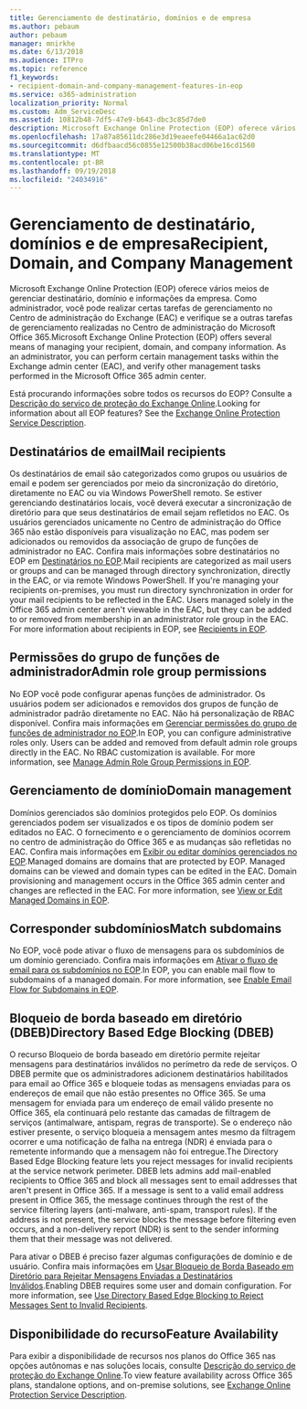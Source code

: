 ```yaml
---
title: Gerenciamento de destinatário, domínios e de empresa
ms.author: pebaum
author: pebaum
manager: mnirkhe
ms.date: 6/13/2018
ms.audience: ITPro
ms.topic: reference
f1_keywords:
- recipient-domain-and-company-management-features-in-eop
ms.service: o365-administration
localization_priority: Normal
ms.custom: Adm_ServiceDesc
ms.assetid: 10812b48-7df5-47e9-b643-dbc3c85d7de0
description: Microsoft Exchange Online Protection (EOP) oferece vários meios de gerenciar destinatário, domínio e informações da empresa. Como administrador, você pode realizar certas tarefas de gerenciamento no Centro de administração do Exchange (EAC) e verifique se a outras tarefas de gerenciamento realizadas no Centro de administração do Microsoft Office 365.
ms.openlocfilehash: 17a87a85611dc286e3d19eaeefe04466a1ac62d0
ms.sourcegitcommit: d6dfbaacd56c0855e12500b38acd06be16cd1560
ms.translationtype: MT
ms.contentlocale: pt-BR
ms.lasthandoff: 09/19/2018
ms.locfileid: "24034916"
---
```

# <a name="recipient-domain-and-company-management"></a><span data-ttu-id="07080-104">Gerenciamento de destinatário, domínios e de empresa</span><span class="sxs-lookup"><span data-stu-id="07080-104">Recipient, Domain, and Company Management</span></span>

<span data-ttu-id="07080-p102">Microsoft Exchange Online Protection (EOP) oferece vários meios de gerenciar destinatário, domínio e informações da empresa. Como administrador, você pode realizar certas tarefas de gerenciamento no Centro de administração do Exchange (EAC) e verifique se a outras tarefas de gerenciamento realizadas no Centro de administração do Microsoft Office 365.</span><span class="sxs-lookup"><span data-stu-id="07080-p102">Microsoft Exchange Online Protection (EOP) offers several means of managing your recipient, domain, and company information. As an administrator, you can perform certain management tasks within the Exchange admin center (EAC), and verify other management tasks performed in the Microsoft Office 365 admin center.</span></span>
  
<span data-ttu-id="07080-p103">Está procurando informações sobre todos os recursos do EOP? Consulte a [Descrição do serviço de proteção do Exchange Online](exchange-online-protection-service-description.md).</span><span class="sxs-lookup"><span data-stu-id="07080-p103">Looking for information about all EOP features? See the [Exchange Online Protection Service Description](exchange-online-protection-service-description.md).</span></span>
  
## <a name="mail-recipients"></a><span data-ttu-id="07080-109">Destinatários de email</span><span class="sxs-lookup"><span data-stu-id="07080-109">Mail recipients</span></span>
<span data-ttu-id="07080-110"><a name="BKMK_mailrecipients"> </a></span><span class="sxs-lookup"><span data-stu-id="07080-110"></span></span>

<span data-ttu-id="07080-p104">Os destinatários de email são categorizados como grupos ou usuários de email e podem ser gerenciados por meio da sincronização do diretório, diretamente no EAC ou via Windows PowerShell remoto. Se estiver gerenciando destinatários locais, você deverá executar a sincronização de diretório para que seus destinatários de email sejam refletidos no EAC. Os usuários gerenciados unicamente no Centro de administração do Office 365 não estão disponíveis para visualização no EAC, mas podem ser adicionados ou removidos da associação de grupo de funções de administrador no EAC. Confira mais informações sobre destinatários no EOP em [Destinatários no EOP](https://go.microsoft.com/fwlink/p/?LinkId=280011).</span><span class="sxs-lookup"><span data-stu-id="07080-p104">Mail recipients are categorized as mail users or groups and can be managed through directory synchronization, directly in the EAC, or via remote Windows PowerShell. If you're managing your recipients on-premises, you must run directory synchronization in order for your mail recipients to be reflected in the EAC. Users managed solely in the Office 365 admin center aren't viewable in the EAC, but they can be added to or removed from membership in an administrator role group in the EAC. For more information about recipients in EOP, see [Recipients in EOP](https://go.microsoft.com/fwlink/p/?LinkId=280011).</span></span>
  
## <a name="admin-role-group-permissions"></a><span data-ttu-id="07080-115">Permissões do grupo de funções de administrador</span><span class="sxs-lookup"><span data-stu-id="07080-115">Admin role group permissions</span></span>
<span data-ttu-id="07080-116"><a name="BKMK_adminrolegrouppermissions"> </a></span><span class="sxs-lookup"><span data-stu-id="07080-116"></span></span>

<span data-ttu-id="07080-p105">No EOP você pode configurar apenas funções de administrador. Os usuários podem ser adicionados e removidos dos grupos de função de administrador padrão diretamente no EAC. Não há personalização de RBAC disponível. Confira mais informações em [Gerenciar permissões do grupo de funções de administrador no EOP](https://go.microsoft.com/fwlink/p/?LinkId=282238).</span><span class="sxs-lookup"><span data-stu-id="07080-p105">In EOP, you can configure administrative roles only. Users can be added and removed from default admin role groups directly in the EAC. No RBAC customization is available. For more information, see [Manage Admin Role Group Permissions in EOP](https://go.microsoft.com/fwlink/p/?LinkId=282238).</span></span>
  
## <a name="domain-management"></a><span data-ttu-id="07080-121">Gerenciamento de domínio</span><span class="sxs-lookup"><span data-stu-id="07080-121">Domain management</span></span>
<span data-ttu-id="07080-122"><a name="BKMK_domainmanagement"> </a></span><span class="sxs-lookup"><span data-stu-id="07080-122"></span></span>

<span data-ttu-id="07080-p106">Domínios gerenciados são domínios protegidos pelo EOP. Os domínios gerenciados podem ser visualizados e os tipos de domínio podem ser editados no EAC. O fornecimento e o gerenciamento de domínios ocorrem no centro de administração do Office 365 e as mudanças são refletidas no EAC. Confira mais informações em [Exibir ou editar domínios gerenciados no EOP](https://go.microsoft.com/fwlink/p/?LinkId=282239).</span><span class="sxs-lookup"><span data-stu-id="07080-p106">Managed domains are domains that are protected by EOP. Managed domains can be viewed and domain types can be edited in the EAC. Domain provisioning and management occurs in the Office 365 admin center and changes are reflected in the EAC. For more information, see [View or Edit Managed Domains in EOP](https://go.microsoft.com/fwlink/p/?LinkId=282239).</span></span>
  
## <a name="match-subdomains"></a><span data-ttu-id="07080-127">Corresponder subdomínios</span><span class="sxs-lookup"><span data-stu-id="07080-127">Match subdomains</span></span>
<span data-ttu-id="07080-128"><a name="BKMK_EOP_Match_Subdomains"> </a></span><span class="sxs-lookup"><span data-stu-id="07080-128"></span></span>

<span data-ttu-id="07080-p107">No EOP, você pode ativar o fluxo de mensagens para os subdomínios de um domínio gerenciado. Confira mais informações em [Ativar o fluxo de email para os subdomínios no EOP](https://go.microsoft.com/fwlink/p/?LinkId=397213).</span><span class="sxs-lookup"><span data-stu-id="07080-p107">In EOP, you can enable mail flow to subdomains of a managed domain. For more information, see [Enable Email Flow for Subdomains in EOP](https://go.microsoft.com/fwlink/p/?LinkId=397213).</span></span> 
  
## <a name="directory-based-edge-blocking-dbeb"></a><span data-ttu-id="07080-131">Bloqueio de borda baseado em diretório (DBEB)</span><span class="sxs-lookup"><span data-stu-id="07080-131">Directory Based Edge Blocking (DBEB)</span></span>
<span data-ttu-id="07080-132"><a name="BKMK_DBEB"> </a></span><span class="sxs-lookup"><span data-stu-id="07080-132"></span></span>

<span data-ttu-id="07080-p108">O recurso Bloqueio de borda baseado em diretório permite rejeitar mensagens para destinatários inválidos no perímetro da rede de serviços. O DBEB permite que os administradores adicionem destinatários habilitados para email ao Office 365 e bloqueie todas as mensagens enviadas para os endereços de email que não estão presentes no Office 365. Se uma mensagem for enviada para um endereço de email válido presente no Office 365, ela continuará pelo restante das camadas de filtragem de serviços (antimalware, antispam, regras de transporte). Se o endereço não estiver presente, o serviço bloqueia a mensagem antes mesmo da filtragem ocorrer e uma notificação de falha na entrega (NDR) é enviada para o remetente informando que a mensagem não foi entregue.</span><span class="sxs-lookup"><span data-stu-id="07080-p108">The Directory Based Edge Blocking feature lets you reject messages for invalid recipients at the service network perimeter. DBEB lets admins add mail-enabled recipients to Office 365 and block all messages sent to email addresses that aren't present in Office 365. If a message is sent to a valid email address present in Office 365, the message continues through the rest of the service filtering layers (anti-malware, anti-spam, transport rules). If the address is not present, the service blocks the message before filtering even occurs, and a non-delivery report (NDR) is sent to the sender informing them that their message was not delivered.</span></span> 
  
<span data-ttu-id="07080-p109">Para ativar o DBEB é preciso fazer algumas configurações de domínio e de usuário. Confira mais informações em [Usar Bloqueio de Borda Baseado em Diretório para Rejeitar Mensagens Enviadas a Destinatários Inválidos](https://go.microsoft.com/fwlink/p/?LinkId=390676).</span><span class="sxs-lookup"><span data-stu-id="07080-p109">Enabling DBEB requires some user and domain configuration. For more information, see [Use Directory Based Edge Blocking to Reject Messages Sent to Invalid Recipients](https://go.microsoft.com/fwlink/p/?LinkId=390676).</span></span>
  
## <a name="feature-availability"></a><span data-ttu-id="07080-139">Disponibilidade do recurso</span><span class="sxs-lookup"><span data-stu-id="07080-139">Feature Availability</span></span>
<span data-ttu-id="07080-140"><a name="BKMK_DBEB"> </a></span><span class="sxs-lookup"><span data-stu-id="07080-140"></span></span>

<span data-ttu-id="07080-141">Para exibir a disponibilidade de recursos nos planos do Office 365 nas opções autônomas e nas soluções locais, consulte [Descrição do serviço de proteção do Exchange Online](exchange-online-protection-service-description.md).</span><span class="sxs-lookup"><span data-stu-id="07080-141">To view feature availability across Office 365 plans, standalone options, and on-premise solutions, see [Exchange Online Protection Service Description](exchange-online-protection-service-description.md).</span></span>
  

